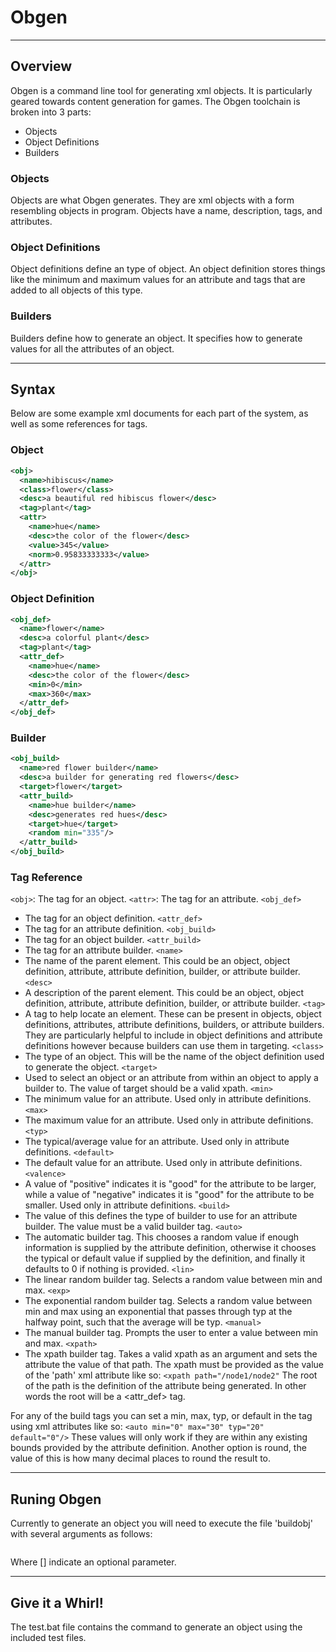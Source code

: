# Obgen

---

## Overview
Obgen is a command line tool for generating xml objects.
It is particularly geared towards content generation for games.
The Obgen toolchain is broken into 3 parts:
  - Objects
  - Object Definitions
  - Builders
  
### Objects
Objects are what Obgen generates. They are xml objects with a form resembling
objects in program. Objects have a name, description, tags, and attributes.

### Object Definitions
Object definitions define an type of object. An object definition stores things
like the minimum and maximum values for an attribute and tags that are added to
all objects of this type.

### Builders
Builders define how to generate an object. It specifies how to generate values
for all the attributes of an object.

---

## Syntax
Below are some example xml documents for each part of the system, as well as
some references for tags.

### Object
```xml
<obj>
  <name>hibiscus</name>
  <class>flower</class>
  <desc>a beautiful red hibiscus flower</desc>
  <tag>plant</tag>
  <attr>
    <name>hue</name>
    <desc>the color of the flower</desc>
    <value>345</value>
    <norm>0.95833333333</value>
  </attr>
</obj>
```

### Object Definition
```xml
<obj_def>
  <name>flower</name>
  <desc>a colorful plant</desc>
  <tag>plant</tag>
  <attr_def>
    <name>hue</name>
    <desc>the color of the flower</desc>
    <min>0</min>
    <max>360</max>
  </attr_def>
</obj_def>
```

### Builder
```xml
<obj_build>
  <name>red flower builder</name>
  <desc>a builder for generating red flowers</desc>
  <target>flower</target>
  <attr_build>
    <name>hue builder</name>
    <desc>generates red hues</desc>
    <target>hue</target>
    <random min="335"/>
  </attr_build>
</obj_build>
```

### Tag Reference
`<obj>`:
The tag for an object.
`<attr>`:
The tag for an attribute.
`<obj_def>`
  - The tag for an object definition.
`<attr_def>`
  - The tag for an attribute definition.
`<obj_build>`
  - The tag for an object builder.
`<attr_build>`
  - The tag for an attribute builder.
`<name>`
  - The name of the parent element. This could be an object, object definition,
  attribute, attribute definition, builder, or attribute builder.
`<desc>`
  - A description of the parent element. This could be an object, object
  definition, attribute, attribute definition, builder, or attribute builder.
`<tag>`
  - A tag to help locate an element. These can be present in objects, object
  definitions, attributes, attribute definitions, builders, or attribute
  builders. They are particularly helpful to include in object definitions
  and attribute definitions however because builders can use them in targeting.
`<class>`
  - The type of an object. This will be the name of the object definition used
  to generate the object.
`<target>`
  - Used to select an object or an attribute from within an object to apply a
  builder to. The value of target should be a valid xpath.
`<min>`
  - The minimum value for an attribute. Used only in attribute definitions.
`<max>`
  - The maximum value for an attribute. Used only in attribute definitions.
`<typ>`
  - The typical/average value for an attribute. Used only in attribute
  definitions.
`<default>`
  - The default value for an attribute. Used only in attribute definitions.
`<valence>`
  - A value of "positive" indicates it is "good" for the attribute to be
  larger, while a value of "negative" indicates it is "good" for the attribute
  to be smaller. Used only in attribute definitions.
`<build>`
  - The value of this defines the type of builder to use for an attribute builder.
  The value must be a valid builder tag.
`<auto>`
  - The automatic builder tag. This chooses a random value if enough information
  is supplied by the attribute definition, otherwise it chooses the typical or
  default value if supplied by the definition, and finally it defaults to 0 if
  nothing is provided.
`<lin>`
  - The linear random builder tag. Selects a random value between min and max.
`<exp>`
  - The exponential random builder tag. Selects a random value between min and
  max using an exponential that passes through typ at the halfway point, such
  that the average will be typ.
`<manual>`
  - The manual builder tag. Prompts the user to enter a value between min and max.
`<xpath>`
  - The xpath builder tag. Takes a valid xpath as an argument and sets the
  attribute the value of that path. The xpath must be provided as the value
  of the 'path' xml attribute like so:
  `<xpath path="/node1/node2"`
  The root of the path is the definition of the attribute being generated. In
  other words the root will be a <attr_def> tag.

For any of the build tags you can set a min, max, typ, or default in the tag
using xml attributes like so:
`<auto min="0" max="30" typ="20" default="0"/>`
These values will only work if they are within any existing bounds provided
by the attribute definition.
Another option is round, the value of this is how many decimal places to
round the result to.

---

## Runing Obgen
Currently to generate an object you will need to execute the file 'buildobj'
with several arguments as follows:
```python buildobj.py <builder path> <object definition path> [<destination path>]
```
Where [] indicate an optional parameter.

---

## Give it a Whirl!
The test.bat file contains the command to generate an object using the included
test files.
